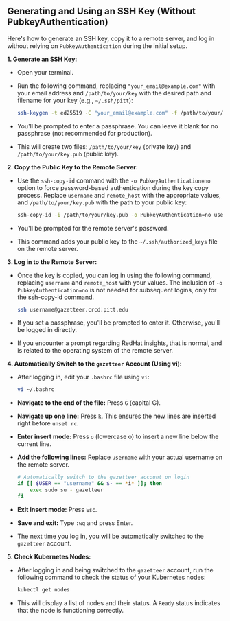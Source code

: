 ## Generating and Using an SSH Key (Without PubkeyAuthentication)

Here's how to generate an SSH key, copy it to a remote server, and log in without relying on `PubkeyAuthentication` during the initial setup.

**1. Generate an SSH Key:**

   * Open your terminal.
   * Run the following command, replacing `"your_email@example.com"` with your email address and `/path/to/your/key` with the desired path and filename for your key (e.g., `~/.ssh/pitt`):

     ```bash
     ssh-keygen -t ed25519 -C "your_email@example.com" -f /path/to/your/key
     ```

   * You'll be prompted to enter a passphrase. You can leave it blank for no passphrase (not recommended for production).
   * This will create two files: `/path/to/your/key` (private key) and `/path/to/your/key.pub` (public key).

**2. Copy the Public Key to the Remote Server:**

   * Use the `ssh-copy-id` command with the `-o PubkeyAuthentication=no` option to force password-based authentication during the key copy process. Replace `username` and `remote_host` with the appropriate values, and `/path/to/your/key.pub` with the path to your public key:

     ```bash
     ssh-copy-id -i /path/to/your/key.pub -o PubkeyAuthentication=no username@gazetteer.crcd.pitt.edu
     ```

   * You'll be prompted for the remote server's password.
   * This command adds your public key to the `~/.ssh/authorized_keys` file on the remote server.

**3. Log in to the Remote Server:**

* Once the key is copied, you can log in using the following command, replacing `username` and `remote_host` with your values. The inclusion of `-o PubkeyAuthentication=no` is not needed for subsequent logins, only for the ssh-copy-id command.

    ```bash
    ssh username@gazetteer.crcd.pitt.edu
    ```

* If you set a passphrase, you'll be prompted to enter it. Otherwise, you'll be logged in directly.
* If you encounter a prompt regarding RedHat insights, that is normal, and is related to the operating system of the remote server.


**4. Automatically Switch to the `gazetteer` Account (Using vi):**

   * After logging in, edit your `.bashrc` file using `vi`:

     ```bash
     vi ~/.bashrc
     ```

   * **Navigate to the end of the file:** Press `G` (capital G).
   * **Navigate up one line:** Press `k`. This ensures the new lines are inserted right before `unset rc`.
   * **Enter insert mode:** Press `o` (lowercase o) to insert a new line below the current line.
   * **Add the following lines:** Replace `username` with your actual username on the remote server.

     ```bash
     # Automatically switch to the gazetteer account on login
     if [[ $USER == "username" && $- == *i* ]]; then
         exec sudo su - gazetteer
     fi
     ```

   * **Exit insert mode:** Press `Esc`.
   * **Save and exit:** Type `:wq` and press Enter.

   * The next time you log in, you will be automatically switched to the `gazetteer` account.

**5. Check Kubernetes Nodes:**

   * After logging in and being switched to the `gazetteer` account, run the following command to check the status of your Kubernetes nodes:

     ```bash
     kubectl get nodes
     ```

   * This will display a list of nodes and their status. A `Ready` status indicates that the node is functioning correctly.